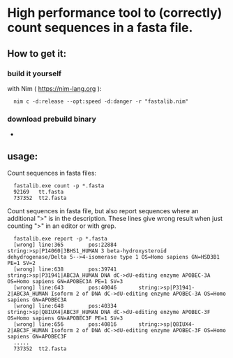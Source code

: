 # High performance tool to (correctly) count sequences in a fasta file.

## How to get it:

  ### build it yourself
  with Nim ( https://nim-lang.org ):

  ```
    nim c -d:release --opt:speed -d:danger -r "fastalib.nim"
  ```

  ### download prebuild binary

  - [](windows)

## usage:

  Count sequences in fasta files:

  ```
    fastalib.exe count -p *.fasta
    92169   tt.fasta
    737352  tt2.fasta
  ```

  Count sequences in fasta file, but also report sequences where an additional ">" is in the description.
  These lines give wrong result when just counting ">" in an editor or with grep.

  ```
    fastalib.exe report -p *.fasta
    [wrong] line:365        pos:22884       string:>sp|P14060|3BHS1_HUMAN 3 beta-hydroxysteroid dehydrogenase/Delta 5-->4-isomerase type 1 OS=Homo sapiens GN=HSD3B1 PE=1 SV=2
    [wrong] line:638        pos:39741       string:>sp|P31941|ABC3A_HUMAN DNA dC->dU-editing enzyme APOBEC-3A OS=Homo sapiens GN=APOBEC3A PE=1 SV=3
    [wrong] line:643        pos:40046       string:>sp|P31941-2|ABC3A_HUMAN Isoform 2 of DNA dC->dU-editing enzyme APOBEC-3A OS=Homo sapiens GN=APOBEC3A
    [wrong] line:648        pos:40334       string:>sp|Q8IUX4|ABC3F_HUMAN DNA dC->dU-editing enzyme APOBEC-3F OS=Homo sapiens GN=APOBEC3F PE=1 SV=3
    [wrong] line:656        pos:40816       string:>sp|Q8IUX4-2|ABC3F_HUMAN Isoform 2 of DNA dC->dU-editing enzyme APOBEC-3F OS=Homo sapiens GN=APOBEC3F
    .....
    737352  tt2.fasta
  ```
